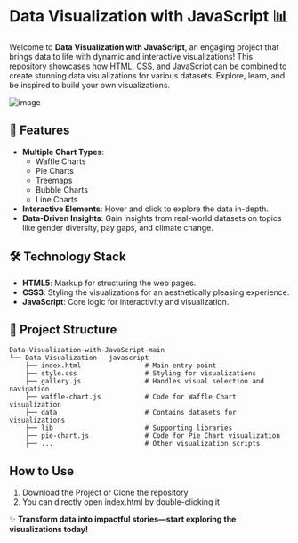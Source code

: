 # Data Visualization with JavaScript 📊

Welcome to **Data Visualization with JavaScript**, an engaging project that brings data to life with dynamic and interactive visualizations! This repository showcases how HTML, CSS, and JavaScript can be combined to create stunning data visualizations for various datasets. Explore, learn, and be inspired to build your own visualizations.

![image](https://github.com/user-attachments/assets/9f25cf00-5717-4acd-bcfa-07ad8f065143)

## 🚀 Features

- **Multiple Chart Types**:
  - Waffle Charts
  - Pie Charts
  - Treemaps
  - Bubble Charts
  - Line Charts
- **Interactive Elements**: Hover and click to explore the data in-depth.
- **Data-Driven Insights**: Gain insights from real-world datasets on topics like gender diversity, pay gaps, and climate change.

## 🛠️ Technology Stack

- **HTML5**: Markup for structuring the web pages.
- **CSS3**: Styling the visualizations for an aesthetically pleasing experience.
- **JavaScript**: Core logic for interactivity and visualization.

## 📂 Project Structure

```
Data-Visualization-with-JavaScript-main
└── Data Visualization - javascript
    ├── index.html                # Main entry point
    ├── style.css                 # Styling for visualizations
    ├── gallery.js                # Handles visual selection and navigation
    ├── waffle-chart.js           # Code for Waffle Chart visualization
    ├── data                      # Contains datasets for visualizations
    ├── lib                       # Supporting libraries
    ├── pie-chart.js              # Code for Pie Chart visualization
    ├── ...                       # Other visualization scripts
```

## How to Use

1. Download the Project or Clone the repository
2. You can directly open index.html by double-clicking it 

✨ **Transform data into impactful stories—start exploring the visualizations today!**
